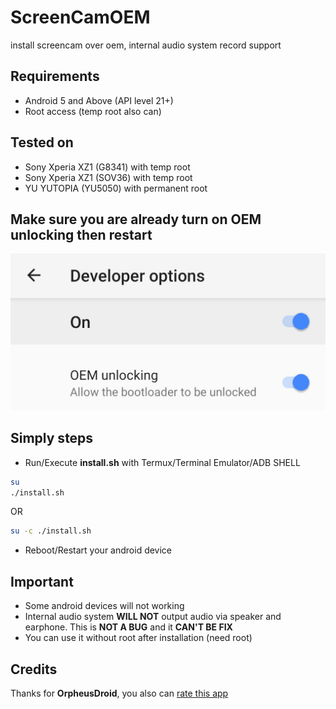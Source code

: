 # ScreenCamOEM
install screencam over oem, internal audio system record support

## Requirements
- Android 5 and Above (API level 21+)
- Root access (temp root also can)

## Tested on
- Sony Xperia XZ1 (G8341) with temp root
- Sony Xperia XZ1 (SOV36) with temp root
- YU YUTOPIA (YU5050) with permanent root

## Make sure you are already turn on OEM unlocking then restart
![....](/assets/oemunlock.jpg)

## Simply steps
- Run/Execute **install.sh** with Termux/Terminal Emulator/ADB SHELL
```sh
su
./install.sh
```
OR
```sh
su -c ./install.sh
```
- Reboot/Restart your android device

## Important
- Some android devices will not working
- Internal audio system **WILL NOT** output audio via speaker and earphone. This is **NOT A BUG** and it **CAN'T BE FIX**
- You can use it without root after installation (need root)

## Credits
Thanks for **OrpheusDroid**,
you also can [rate this app](https://play.google.com/store/apps/details?id=com.orpheusdroid.screenrecorder)

